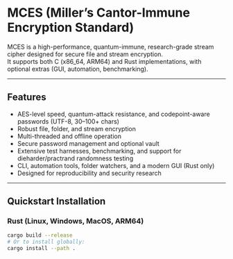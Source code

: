 # MCES (Miller’s Cantor-Immune Encryption Standard)

MCES is a high-performance, quantum-immune, research-grade stream cipher designed for secure file and stream encryption.  
It supports both C (x86_64, ARM64) and Rust implementations, with optional extras (GUI, automation, benchmarking).

---

## Features

- AES-level speed, quantum-attack resistance, and codepoint-aware passwords (UTF-8, 30–100+ chars)
- Robust file, folder, and stream encryption
- Multi-threaded and offline operation
- Secure password management and optional vault
- Extensive test harnesses, benchmarking, and support for dieharder/practrand randomness testing
- CLI, automation tools, folder watchers, and a modern GUI (Rust only)
- Designed for reproducibility and security research

---

## Quickstart Installation

### Rust (Linux, Windows, MacOS, ARM64)

```sh
cargo build --release
# Or to install globally:
cargo install --path .
